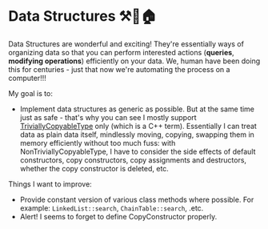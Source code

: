 # Data Structures ⚒️🧱🏠

Data Structures are wonderful and exciting! They're essentially ways of organizing data so that you can perform interested actions (**queries**, **modifying operations**) efficiently on your data. We, human have been doing this for centuries - just that now we're automating the process on a computer!!!

My goal is to:
* Implement data structures as generic as possible. But at the same time just as safe - that's why you can see I mostly support [TriviallyCopyableType](https://cplusplus.com/reference/type_traits/is_trivially_copyable/) only (which is a C++ term). Essentially I can treat data as plain data itself, mindlessly moving, copying, swapping them in memory efficiently without too much fuss: with NonTriviallyCopyableType, I have to consider the side effects of default constructors, copy constructors, copy assignments and destructors, whether the copy constructor is deleted, etc.

Things I want to improve:
* Provide constant version of various class methods where possible. For example: `LinkedList::search`, `ChainTable::search`, .etc.
* Alert! I seems to forget to define CopyConstructor properly.